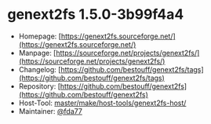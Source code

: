 # genext2fs 1.5.0-3b99f4a4
 - Homepage: [https://genext2fs.sourceforge.net/](https://genext2fs.sourceforge.net/)
 - Manpage: [https://sourceforge.net/projects/genext2fs/](https://sourceforge.net/projects/genext2fs/)
 - Changelog: [https://github.com/bestouff/genext2fs/tags](https://github.com/bestouff/genext2fs/tags)
 - Repository: [https://github.com/bestouff/genext2fs](https://github.com/bestouff/genext2fs)
 - Host-Tool: [master/make/host-tools/genext2fs-host/](https://github.com/Freetz-NG/freetz-ng/tree/master/make/host-tools/genext2fs-host/)
 - Maintainer: [@fda77](https://github.com/fda77)

